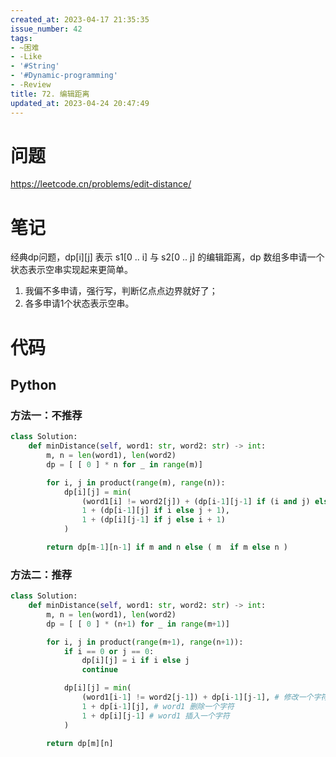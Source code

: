 ```yaml
---
created_at: 2023-04-17 21:35:35
issue_number: 42
tags:
- ~困难
- -Like
- '#String'
- '#Dynamic-programming'
- -Review
title: 72. 编辑距离
updated_at: 2023-04-24 20:47:49
---
```


# 问题

https://leetcode.cn/problems/edit-distance/

# 笔记

经典dp问题，dp[i][j] 表示 s1[0 .. i] 与 s2[0 .. j] 的编辑距离，dp 数组多申请一个状态表示空串实现起来更简单。

1. 我偏不多申请，强行写，判断亿点点边界就好了；
2. 各多申请1个状态表示空串。

# 代码

## Python

### 方法一：不推荐

```python
class Solution:
    def minDistance(self, word1: str, word2: str) -> int:
        m, n = len(word1), len(word2)
        dp = [ [ 0 ] * n for _ in range(m)]

        for i, j in product(range(m), range(n)):
            dp[i][j] = min(
                (word1[i] != word2[j]) + (dp[i-1][j-1] if (i and j) else (i if i else j)),
                1 + (dp[i-1][j] if i else j + 1),
                1 + (dp[i][j-1] if j else i + 1)
            )

        return dp[m-1][n-1] if m and n else ( m  if m else n )
```

### 方法二：推荐

```python
class Solution:
    def minDistance(self, word1: str, word2: str) -> int:
        m, n = len(word1), len(word2)
        dp = [ [ 0 ] * (n+1) for _ in range(m+1)]

        for i, j in product(range(m+1), range(n+1)):
            if i == 0 or j == 0:
                dp[i][j] = i if i else j
                continue

            dp[i][j] = min(
                (word1[i-1] != word2[j-1]) + dp[i-1][j-1], # 修改一个字符或者不操作
                1 + dp[i-1][j], # word1 删除一个字符
                1 + dp[i][j-1] # word1 插入一个字符
            )

        return dp[m][n]
```